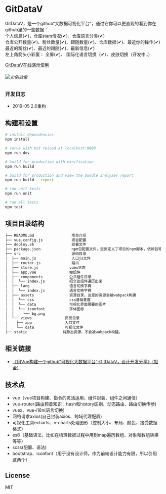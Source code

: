 # GitDataV

 GitDataV，是一个github“大数据可视化平台”，通过它你可以更直观的看到你在github里的一些数据：  
 个人信息(✔)，仓库stars情况(✔)，仓库语言分类(✔)  
 仓库公开数量(✔)、粉丝数量(✔)、跟随数量(✔)、仓库数据(✔)、最近你的操作(✔)  
 最近的粉丝(✔)、最近的跟随(✔)、最新信息(✔)  
左上角箭头小彩蛋： 全屏(✔)、 国际化语言切换（✔）、皮肤切换（开发中..） 


[GitDataV在线演示使用](https://hongqingcao.github.io/GitDataV/)

###### ![实例效果](https://user-gold-cdn.xitu.io/2018/8/24/1656c59629551995?w=1954&h=934&f=gif&s=3919397)
 
### 开发日志
- 2019-05 2.0重构

## 构建和设置

``` bash
# install dependencies
npm install

# serve with hot reload at localhost:8080
npm run dev

# build for production with minification
npm run build

# build for production and view the bundle analyzer report
npm run build --report

# run unit tests
npm run unit

# run all tests
npm test
```


## 项目目录结构  

``` bash
├── README.md                 项目介绍
├── vue.config.js             项目配置
├── deploy.sh                 部署文件
├── package.json              npm包配置文件，里面定义了项目的npm脚本，依赖包等信息
├── src                       源码目录  
│  ├── main.js                入口js文件
│  ├── router.js              路由
│  ├── store.js              vuex状态
│  ├── app.vue               根组件
│  ├── components            公共组件目录
│  │  └── index.js           把全部组件遍历出来
│  ├── lang                  语言切换字典
│  │  └── index.js           语言切换字典
│  ├── assets                资源目录，这里的资源会被wabpack构建
│  │  └── css                css基础重置
│  │  └── data               可视化界面需要的图片
│  │  └── iconfont           字体图标
│  │    └── bg.png
│  └── views               页面目录
│    ├── app               入口文件
│    └── data              可视化文件
├── static                纯静态资源，不会被wabpack构建。
```

## 相关链接  
- [《用Vue构建一个github“可视化大数据平台”-GitDataV，设计开发分享》（掘金）](https://juejin.im/post/5b7f6cd46fb9a019f709b17b)

## 技术点
- vue（vue项目构建、指令的灵活运用、组件封装、组件之间通信）
- vue-router(路由预备知识：hash和history区别、动态路由、路由切换传参)
- vuex、vue-i18n(语言切换)
- 网络请求axios(自己封装axios、跨域代理配置)
- 可视化工具echarts、v-charts处理图形（控制大小、布局、颜色、接受数据格式）
- es6（基础语法，比如在梳理数据过程中用到map遍历数组、对象和数组转换等等）
- scss(配置、语法)
- bootstrap、iconfont（用于没有设计师，作为前端设计能力有限，所以引用这两个）

## License

MIT